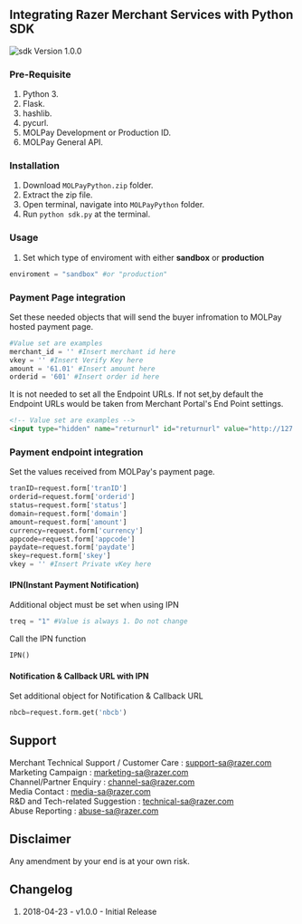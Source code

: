 ## Integrating Razer Merchant Services with Python SDK
![sdk](https://user-images.githubusercontent.com/38641542/74423739-b4440a00-4e8b-11ea-8d95-016d25d26e87.jpg)
Version 1.0.0

### Pre-Requisite
1. Python 3.
2. Flask.
3. hashlib.
4. pycurl.
5. MOLPay Development or Production ID.
6. MOLPay General API.

### Installation
1. Download `MOLPayPython.zip` folder.
2. Extract the zip file.
3. Open terminal, navigate into `MOLPayPython` folder.
4. Run `python sdk.py` at the terminal.

### Usage
1. Set which type of enviroment with either **sandbox** or **production**
```Python
enviroment = "sandbox" #or "production"
```
### Payment Page integration
Set these needed objects that will send the buyer infromation to MOLPay hosted payment page.
```Python
#Value set are examples
merchant_id = '' #Insert merchant id here
vkey = '' #Insert Verify Key here
amount = '61.01' #Insert amount here
orderid = '601' #Insert order id here
```
It is not needed to set all the Endpoint URLs. If not set,by default the Endpoint URLs would be taken from Merchant Portal's End Point settings.
```html
<!-- Value set are examples -->
<input type="hidden" name="returnurl" id="returnurl" value="http://127.0.0.1:5000/returnurl">
```
### Payment endpoint integration
Set the values received from MOLPay's payment page.
```Python
tranID=request.form['tranID']
orderid=request.form['orderid']
status=request.form['status']
domain=request.form['domain']
amount=request.form['amount']
currency=request.form['currency']
appcode=request.form['appcode']
paydate=request.form['paydate']
skey=request.form['skey']
vkey = '' #Insert Private vKey here
```
#### IPN(Instant Payment Notification)
Additional object must be set when using IPN
```Python
treq = "1" #Value is always 1. Do not change
```
Call the IPN function
```Python
IPN()
```
#### Notification & Callback URL with IPN 
Set additional object for Notification & Callback URL 
```Python
nbcb=request.form.get('nbcb')
```
Support
-------

Merchant Technical Support / Customer Care : support-sa@razer.com <br>
Marketing Campaign : marketing-sa@razer.com <br>
Channel/Partner Enquiry : channel-sa@razer.com <br>
Media Contact : media-sa@razer.com <br>
R&D and Tech-related Suggestion : technical-sa@razer.com <br>
Abuse Reporting : abuse-sa@razer.com

Disclaimer
----------
Any amendment by your end is at your own risk.

Changelog
----------
1. 2018-04-23 - v1.0.0 - Initial Release
